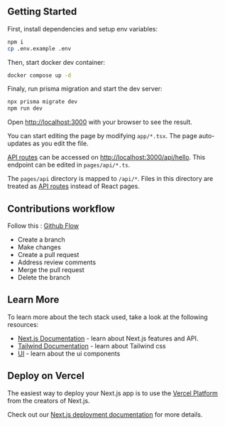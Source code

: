 ## Getting Started

First, install dependencies and setup env variables:

```bash
npm i
cp .env.example .env
```

Then, start docker dev container:

```bash
docker compose up -d
```

Finaly, run prisma migration and start the dev server:

```bash
npx prisma migrate dev
npm run dev
```

Open [http://localhost:3000](http://localhost:3000) with your browser to see the result.

You can start editing the page by modifying `app/*.tsx`. The page auto-updates as you edit the file.

[API routes](https://nextjs.org/docs/api-routes/introduction) can be accessed on [http://localhost:3000/api/hello](http://localhost:3000/api/hello). This endpoint can be edited in `pages/api/*.ts`.

The `pages/api` directory is mapped to `/api/*`. Files in this directory are treated as [API routes](https://nextjs.org/docs/api-routes/introduction) instead of React pages.

## Contributions workflow

Follow this : [Github Flow](https://docs.github.com/en/get-started/quickstart/github-flow)

- Create a branch
- Make changes
- Create a pull request
- Address review comments
- Merge the pull request
- Delete the branch

## Learn More

To learn more about the tech stack used, take a look at the following resources:

- [Next.js Documentation](https://nextjs.org/docs) - learn about Next.js features and API.
- [Tailwind Documentation](https://tailwindcss.com) - learn about Tailwind css
- [UI](https://ui.shadcn.com/) - learn about the ui components

## Deploy on Vercel

The easiest way to deploy your Next.js app is to use the [Vercel Platform](https://vercel.com/new?utm_medium=default-template&filter=next.js&utm_source=create-next-app&utm_campaign=create-next-app-readme) from the creators of Next.js.

Check out our [Next.js deployment documentation](https://nextjs.org/docs/deployment) for more details.
